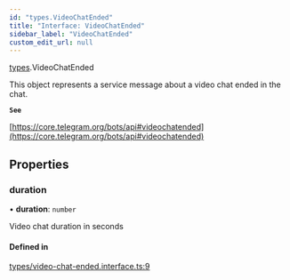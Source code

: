```yaml
---
id: "types.VideoChatEnded"
title: "Interface: VideoChatEnded"
sidebar_label: "VideoChatEnded"
custom_edit_url: null
---
```


[types](../modules/types.md).VideoChatEnded

This object represents a service message about a video chat ended in the chat.

**`See`**

[https://core.telegram.org/bots/api#videochatended](https://core.telegram.org/bots/api#videochatended)

## Properties

### duration

• **duration**: `number`

Video chat duration in seconds

#### Defined in

[types/video-chat-ended.interface.ts:9](https://github.com/DeityLamb/telegramjs/blob/32b4cca/packages/common/lib/interfaces/types/video-chat-ended.interface.ts#L9)
